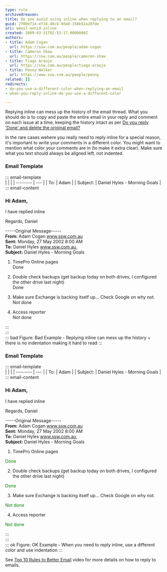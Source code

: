 ```yaml
---
type: rule
archivedreason: 
title: Do you avoid using inline when replying to an email?
guid: 2f00e714-ef16-48cb-9da0-158b52a20fde
uri: email-avoid-inline
created: 2009-03-31T02:53:17.0000000Z
authors:
- title: Adam Cogan
  url: https://ssw.com.au/people/adam-cogan
- title: Cameron Shaw
  url: https://ssw.com.au/people/cameron-shaw
- title: Tiago Araujo
  url: https://ssw.com.au/people/tiago-araujo
- title: Penny Walker
  url: https://www.ssw.com.au/people/penny
related: []
redirects:
- do-you-use-a-different-color-when-replying-an-email
- when-you-reply-inline-do-you-use-a-different-color

---
```


Replying inline can mess up the history of the email thread. What you should do is to copy and paste the entire email in your reply and comment on each issue at a time, keeping the history intact as per [Do you reply 'Done' and delete the original email?](/dones-do-you-reply-done-and-delete-the-original-email)

In the rare cases wehere you really need to reply inline for a special reason, it's important to write your comments in a different color. You might want to mention what color your comments are in (to make it extra clear). Make sure what you text should always be aligned left, not indented.

<!--endintro-->

### Email Template  
::: email-template  
|          |     |
| -------- | --- |
| To:      | Adam |
| Subject: | Daniel Hyles - Morning Goals |  
::: email-content  

### Hi Adam,

I have replied inline

Regards,
Daniel

-----Original Message-----   
**From:** Adam Cogan www.ssw.com.au   
**Sent:** Monday, 27 May 2002 8:00 AM   
**To:** Daniel Hyles www.ssw.com.au   
**Subject:** Daniel Hyles - Morning Goals   

1. TimePro Online pages  
Done  

2. Double check backups (get backup today on both drives, I configured the other drive last night)  
Done   

3. Make sure Exchange is backing itself up... Check Google on why not.  
Not done   

4. Access reporter   
Not done  

:::  
:::  
::: bad
Figure: Bad Example - Replying inline can mess up the history + there is no indentation making it hard to read
:::

### Email Template  
::: email-template  
|          |     |
| -------- | --- |
| To:      | Adam |
| Subject: | Daniel Hyles - Morning Goals |  
::: email-content  

### Hi Adam,

I have replied inline

Regards,
Daniel

-----Original Message-----   
**From:** Adam Cogan www.ssw.com.au   
**Sent:** Monday, 27 May 2002 8:00 AM   
**To:** Daniel Hyles www.ssw.com.au   
**Subject:** Daniel Hyles - Morning Goals   

1. TimePro Online pages  

<span style="color:green;">Done  </span>

2. Double check backups (get backup today on both drives, I configured the other drive last night)  

<span style="color:green;">Done  </span>

3. Make sure Exchange is backing itself up... Check Google on why not.  

<span style="color:green;">Not done  </span>

4. Access reporter   

<span style="color:green;">Not done  </span>

:::  
:::  
::: ok
Figure: OK Example - When you need to reply inline, use a different color and use indentation
:::

See [Top 10 Rules to Better Email](https://tv.ssw.com/top-rules-to-better-email-by-ulysses-maclaren/) video for more details on how to reply to emails.
